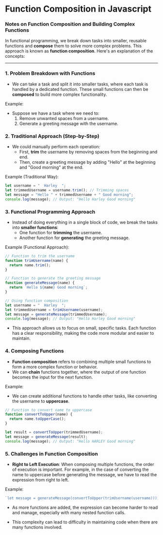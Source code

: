 # Function Composition in Javascript

### Notes on Function Composition and Building Complex Functions

In functional programming, we break down tasks into smaller, reusable functions and **compose** them to solve more complex problems. This approach is known as **function composition**. Here's an explanation of the concepts:

* * * * *

### 1\. **Problem Breakdown with Functions**

-   We can take a task and split it into smaller tasks, where each task is handled by a dedicated function. These small functions can then be **composed** to build more complex functionality.

Example:

-   Suppose we have a task where we need to:
    1.  Remove unwanted spaces from a username.
    2.  Generate a greeting message with the username.

### 2\. **Traditional Approach (Step-by-Step)**

-   We could manually perform each operation:
    -   First, **trim** the username by removing spaces from the beginning and end.
    -   Then, create a greeting message by adding "Hello" at the beginning and "Good morning" at the end.

Example (Traditional Way):

```js
let username = "  Harley  ";
let trimmedUsername = username.trim(); // Trimming spaces
let message = "Hello " + trimmedUsername + " Good morning";
console.log(message); // Output: "Hello Harley Good morning"

```

### 3\. **Functional Programming Approach**

-   Instead of doing everything in a single block of code, we break the tasks into **smaller functions**:
    -   One function for **trimming** the username.
    -   Another function for **generating** the greeting message.

Example (Functional Approach):

```js
// Function to trim the username
function trimUsername(name) {
  return name.trim();
}

// Function to generate the greeting message
function generateMessage(name) {
  return `Hello ${name} Good morning`;
}

// Using function composition
let username = "  Harley  ";
let trimmedUsername = trimUsername(username);
let message = generateMessage(trimmedUsername);
console.log(message); // Output: "Hello Harley Good morning"

```

-   This approach allows us to focus on small, specific tasks. Each function has a clear responsibility, making the code more modular and easier to maintain.

### 4\. **Composing Functions**

-   **Function composition** refers to combining multiple small functions to form a more complex function or behavior.
-   We can **chain** functions together, where the output of one function becomes the input for the next function.

Example:

-   We can create additional functions to handle other tasks, like converting the username to **uppercase**.

```js
// Function to convert name to uppercase
function convertToUpper(name) {
  return name.toUpperCase();
}

let result = convertToUpper(trimmedUsername);
let message = generateMessage(result);
console.log(message); // Output: "Hello HARLEY Good morning"

```

### 5\. **Challenges in Function Composition**

-   **Right to Left Execution**: When composing multiple functions, the order of execution is important. For example, in the case of converting the name to uppercase before generating the message, we have to read the expression from right to left.

Example:

```js
`let message = generateMessage(convertToUpper(trimUsername(username)));`
```

-   As more functions are added, the expression can become harder to read and manage, especially with many nested function calls.

-   This complexity can lead to difficulty in maintaining code when there are many functions involved.